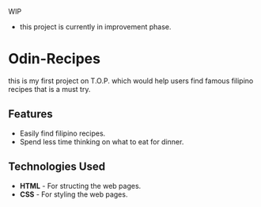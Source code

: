 WIP 
- this project is currently in improvement phase. 
 
 # Odin-Recipes
 this is my first project on T.O.P. which would help users find famous filipino recipes that is a must try.

 ## Features  
 - Easily find filipino recipes.
 - Spend less time thinking on what to eat for dinner.

 ## Technologies Used
 - **HTML** - For structing the web pages.
 - **CSS** - For styling the web pages.
